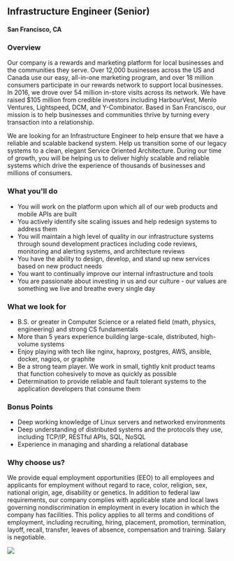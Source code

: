## Infrastructure Engineer (Senior)
#### San Francisco, CA

### Overview
Our company is a rewards and marketing platform for local businesses and the communities they serve. Over 12,000 businesses across the US and Canada use our easy, all-in-one marketing program, and over 18 million consumers participate in our rewards network to support local businesses. In 2016, we drove over 54 million in-store visits across its network. We have raised $105 million from credible investors including HarbourVest, Menlo Ventures, Lightspeed, DCM, and Y-Combinator. Based in San Francisco, our mission is to help businesses and communities thrive by turning every transaction into a relationship.

We are looking for an Infrastructure Engineer to help ensure that we have a reliable and scalable backend system. Help us transition some of our legacy systems to a clean, elegant Service Oriented Architecture. During our time of growth, you will be helping us to deliver highly scalable and reliable systems which drive the experience of thousands of businesses and millions of consumers.

### What you'll do
+ You will work on the platform upon which all of our web products and mobile APIs are built
+ You actively identify site scaling issues and help redesign systems to address them
+ You will maintain a high level of quality in our infrastructure systems through sound development practices including code reviews, monitoring and alerting systems, and architecture reviews
+ You have the ability to design, develop, and stand up new services based on new product needs
+ You want to continually improve our internal infrastructure and tools
+ You are passionate about investing in us and our culture - our values are something we live and breathe every single day

### What we look for
+ B.S. or greater in Computer Science or a related field (math, physics, engineering) and strong CS fundamentals
+ More than 5 years experience building large-scale, distributed, high-volume systems
+ Enjoy playing with tech like nginx, haproxy, postgres, AWS, ansible, docker, nagios, or graphite
+ Be a strong team player. We work in small, tightly knit product teams that function cohesively to move as quickly as possible
+ Determination to provide reliable and fault tolerant systems to the application developers that consume them

### Bonus Points
+ Deep working knowledge of Linux servers and networked environments
+ Deep understanding of distributed systems and the protocols they use, including TCP/IP, RESTful APIs, SQL, NoSQL
+ Experience in managing and sharding a relational database
### Why choose us?
We provide equal employment opportunities (EEO) to all employees and applicants for employment without regard to race, color, religion, sex, national origin, age, disability or genetics. In addition to federal law requirements, our company complies with applicable state and local laws governing nondiscrimination in employment in every location in which the company has facilities. This policy applies to all terms and conditions of employment, including recruiting, hiring, placement, promotion, termination, layoff, recall, transfer, leaves of absence, compensation and training.
Salary is negotiable.


[<img src='https://dabuttonfactory.com/button.png?t=Apply&f=Calibri-Bold&ts=24&tc=fff&tshs=1&tshc=000&hp=20&vp=8&c=5&bgt=gradient&bgc=3d85c6&ebgc=073763'>](https://letsrockit.co/users/auth/github?interested=true&job_id=rml2zvn0yxjz-infrastructure-engineer-senior)

